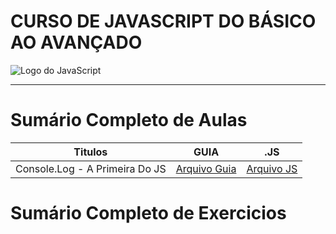 # CURSO DE JAVASCRIPT DO BÁSICO AO AVANÇADO

<img src="https://res.cloudinary.com/practicaldev/image/fetch/s--ohpJlve1--/c_imagga_scale,f_auto,fl_progressive,h_420,q_auto,w_1000/https://res.cloudinary.com/drquzbncy/image/upload/v1586605549/javascript_banner_sxve2l.jpg" alt="Logo do JavaScript"></img>

---

# Sumário Completo de Aulas

| Titulos                        | GUIA              | .JS                                       |
| ------------------------------ | ----------------- | ----------------------------------------- |
| Console.Log - A Primeira Do JS | [Arquivo Guia](#) | [Arquivo JS](./js.AULAS/aula.001/main.js) |

# Sumário Completo de Exercicios